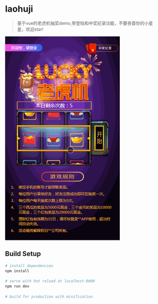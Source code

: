 # laohuji

> 基于vue的老虎机抽奖demo,带登陆和中奖纪录功能，不要吝啬你的小星星，欢迎star!


![avatar](/laohuji/src/assets/show.gif)
## Build Setup

``` bash
# install dependencies
npm install

# serve with hot reload at localhost:8080
npm run dev

# build for production with minification
```